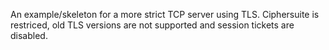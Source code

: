 An example/skeleton for a more strict TCP server using TLS. Ciphersuite is restriced, old TLS versions are not supported and session tickets are disabled.
